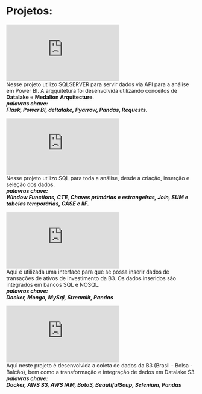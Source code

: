 # Projetos:

!["Análise de Vendas"](https://github.com/josecarlos-dataengineer/data_series3_delta_pyarrow_flask_pandas_medalion/blob/main/Readme.md#engenharia--an%C3%A1lise-de-dados) <br>
Nesse projeto utilizo SQLSERVER para servir dados via API para a análise em Power BI. A arqquitetura foi desenvolvida utilizando conceitos de **Datalake** e **Medalion Arquitecture**. <br>
***palavras chave:*** <br>
***Flask, Power BI, deltalake, Pyarrow, Pandas, Requests.***

!["Análise de Vendas SQL"](https://github.com/josecarlos-dataengineer/estudo_analise_vendas_sql/blob/main/readme.md) <br>
Nesse projeto utilizo SQL para toda a análise, desde a criação, inserção e seleção dos dados. <br>
***palavras chave:*** <br>
***Window Functions, CTE, Chaves primárias e estrangeiras, Join, SUM e tabelas temporárias, CASE e IIF.***

!["Estudo de carteira de investimentos"](https://github.com/josecarlos-dataengineer/streamlit_analise_de_carteira/blob/main/README.md) <br>
Aqui é utilizada uma interface para que se possa inserir dados de transações de ativos de investimento da B3. Os dados inseridos são integrados em bancos SQL e NOSQL. <br>
***palavras chave:*** <br>
***Docker, Mongo, MySql, Streamlit, Pandas***


!["Pipeline Dados B3 - AWS"](https://github.com/josecarlos-dataengineer/DataLakehouse_Dados_Economicos/blob/main/Readme.md) <br>
Aqui neste projeto é desenvolvida a coleta de dados da B3 (Brasil - Bolsa - Balcão), bem como a transformação e integração de dados em Datalake S3. <br>
***palavras chave:*** <br>
***Docker, AWS S3, AWS IAM, Boto3, BeautifulSoup, Selenium, Pandas***
